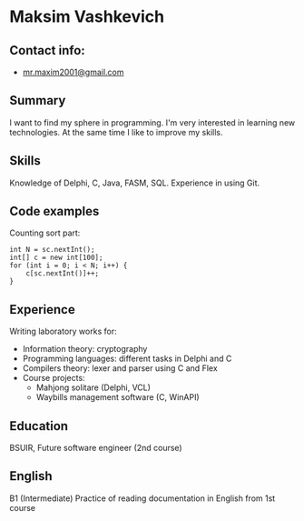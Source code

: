 # Maksim Vashkevich

## Contact info:
* mr.maxim2001@gmail.com

## Summary
I want to find my sphere in programming. I'm very interested in learning new technologies. At the same time I like to improve my skills.

## Skills
Knowledge of Delphi, C, Java, FASM, SQL. Experience in using Git.

## Code examples
Counting sort part:
```
int N = sc.nextInt();
int[] c = new int[100];
for (int i = 0; i < N; i++) {
    c[sc.nextInt()]++;
}
```


## Experience
Writing laboratory works for:
- Information theory: cryptography
- Programming languages: different tasks in Delphi and C
- Compilers theory: lexer and parser using C and Flex
- Course projects:
  - Mahjong solitare (Delphi, VCL)
  - Waybills management software (C, WinAPI)

## Education
BSUIR, Future software engineer (2nd course)

## English
B1 (Intermediate)
Practice of reading documentation in English from 1st course

